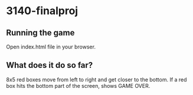 # 3140-finalproj

## Running the game

Open index.html file in your browser.

## What does it do so far?

8x5 red boxes move from left to right and get closer to the bottom.
If a red box hits the bottom part of the screen, shows GAME OVER.

